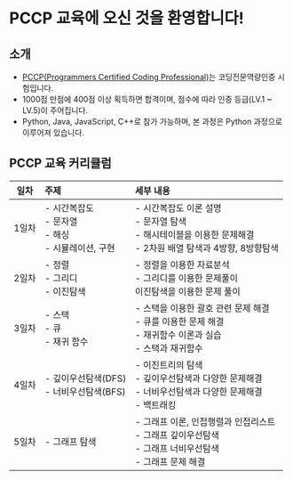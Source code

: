 # PCCP 교육에 오신 것을 환영합니다!

## 소개

- [PCCP(Programmers Certified Coding Professional)](https://certi.programmers.co.kr/about/pccp)는 코딩전문역량인증 시험입니다.
- 1000점 만점에 400점 이상 획득하면 합격이며, 점수에 따라 인증 등급(LV.1 ~ LV.5)이 주어집니다.
- Python, Java, JavaScript, C++로 참가 가능하며, 본 과정은 Python 과정으로 이루어져 있습니다.

## PCCP 교육 커리큘럼

| 일차 | 주제 | 세부 내용 |
|:---:|:-----|:----|
| 1일차 | - 시간복잡도<br>- 문자열<br>- 해싱<br>- 시뮬레이션, 구현 | - 시간복잡도 이론 설명<br>- 문자열 탐색<br>- 해시테이블을 이용한 문제해결<br>- 2차원 배열 탐색과 4방향, 8방향탐색 |
| 2일차 | - 정렬<br>- 그리디<br>- 이진탐색 | - 정렬을 이용한 자료분석<br>- 그리디를 이용한 문제풀이<br> 이진탐색을 이용한 문제 풀이 |
| 3일차 | - 스택<br>- 큐<br>- 재귀 함수 | - 스택을 이용한 괄호 관련 문제 해결<br>- 큐를 이용한 문제 해결<br>- 재귀함수 이론과 실습<br>- 스택과 재귀함수 |
| 4일차 | - 깊이우선탐색(DFS)<br>- 너비우선탐색(BFS) | - 이진트리의 탐색<br>- 깊이우선탐색과 다양한 문제해결<br>- 너비우선탐색과 다양한 문제해결<br>- 백트래킹 |
| 5일차 | - 그래프 탐색 | - 그래프 이론, 인접행렬과 인접리스트<br>- 그래프 깊이우선탐색<br>- 그래프 너비우선탐색<br>- 그래프 문제 해결<br> |
